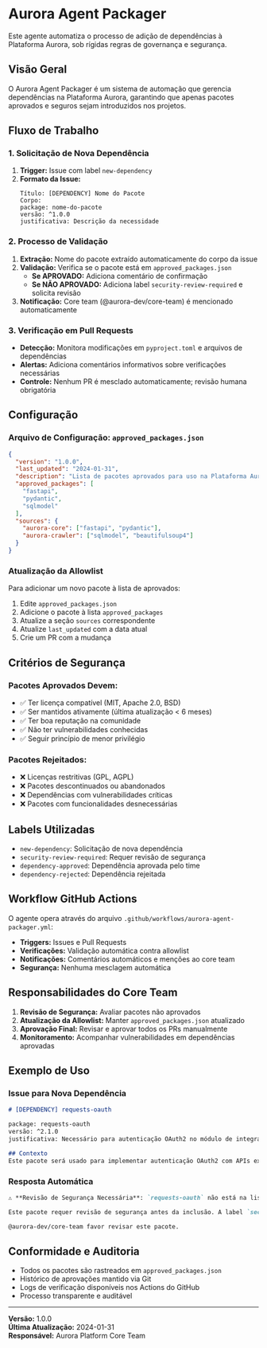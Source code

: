 # Aurora Agent Packager

Este agente automatiza o processo de adição de dependências à Plataforma Aurora, sob rígidas regras de governança e segurança.

## Visão Geral

O Aurora Agent Packager é um sistema de automação que gerencia dependências na Plataforma Aurora, garantindo que apenas pacotes aprovados e seguros sejam introduzidos nos projetos.

## Fluxo de Trabalho

### 1. Solicitação de Nova Dependência

1. **Trigger:** Issue com label `new-dependency`
2. **Formato da Issue:** 
   ```
   Título: [DEPENDENCY] Nome do Pacote
   Corpo: 
   package: nome-do-pacote
   versão: ^1.0.0
   justificativa: Descrição da necessidade
   ```

### 2. Processo de Validação

1. **Extração:** Nome do pacote extraído automaticamente do corpo da issue
2. **Validação:** Verifica se o pacote está em `approved_packages.json`
   - **Se APROVADO:** Adiciona comentário de confirmação
   - **Se NÃO APROVADO:** Adiciona label `security-review-required` e solicita revisão
3. **Notificação:** Core team (@aurora-dev/core-team) é mencionado automaticamente

### 3. Verificação em Pull Requests

- **Detecção:** Monitora modificações em `pyproject.toml` e arquivos de dependências
- **Alertas:** Adiciona comentários informativos sobre verificações necessárias
- **Controle:** Nenhum PR é mesclado automaticamente; revisão humana obrigatória

## Configuração

### Arquivo de Configuração: `approved_packages.json`

```json
{
  "version": "1.0.0",
  "last_updated": "2024-01-31",
  "description": "Lista de pacotes aprovados para uso na Plataforma Aurora",
  "approved_packages": [
    "fastapi",
    "pydantic",
    "sqlmodel"
  ],
  "sources": {
    "aurora-core": ["fastapi", "pydantic"],
    "aurora-crawler": ["sqlmodel", "beautifulsoup4"]
  }
}
```

### Atualização da Allowlist

Para adicionar um novo pacote à lista de aprovados:

1. Edite `approved_packages.json`
2. Adicione o pacote à lista `approved_packages`
3. Atualize a seção `sources` correspondente
4. Atualize `last_updated` com a data atual
5. Crie um PR com a mudança

## Critérios de Segurança

### Pacotes Aprovados Devem:

- ✅ Ter licença compatível (MIT, Apache 2.0, BSD)
- ✅ Ser mantidos ativamente (última atualização < 6 meses)
- ✅ Ter boa reputação na comunidade
- ✅ Não ter vulnerabilidades conhecidas
- ✅ Seguir princípio de menor privilégio

### Pacotes Rejeitados:

- ❌ Licenças restritivas (GPL, AGPL)
- ❌ Pacotes descontinuados ou abandonados
- ❌ Dependências com vulnerabilidades críticas
- ❌ Pacotes com funcionalidades desnecessárias

## Labels Utilizadas

- `new-dependency`: Solicitação de nova dependência
- `security-review-required`: Requer revisão de segurança
- `dependency-approved`: Dependência aprovada pelo time
- `dependency-rejected`: Dependência rejeitada

## Workflow GitHub Actions

O agente opera através do arquivo `.github/workflows/aurora-agent-packager.yml`:

- **Triggers:** Issues e Pull Requests
- **Verificações:** Validação automática contra allowlist
- **Notificações:** Comentários automáticos e menções ao core team
- **Segurança:** Nenhuma mesclagem automática

## Responsabilidades do Core Team

1. **Revisão de Segurança:** Avaliar pacotes não aprovados
2. **Atualização da Allowlist:** Manter `approved_packages.json` atualizado
3. **Aprovação Final:** Revisar e aprovar todos os PRs manualmente
4. **Monitoramento:** Acompanhar vulnerabilidades em dependências aprovadas

## Exemplo de Uso

### Issue para Nova Dependência

```markdown
# [DEPENDENCY] requests-oauth

package: requests-oauth
versão: ^2.1.0
justificativa: Necessário para autenticação OAuth2 no módulo de integração

## Contexto
Este pacote será usado para implementar autenticação OAuth2 com APIs externas...
```

### Resposta Automática

```markdown
⚠️ **Revisão de Segurança Necessária**: `requests-oauth` não está na lista de pacotes aprovados.

Este pacote requer revisão de segurança antes da inclusão. A label `security-review-required` foi adicionada.

@aurora-dev/core-team favor revisar este pacote.
```

## Conformidade e Auditoria

- Todos os pacotes são rastreados em `approved_packages.json`
- Histórico de aprovações mantido via Git
- Logs de verificação disponíveis nos Actions do GitHub
- Processo transparente e auditável

---

**Versão:** 1.0.0  
**Última Atualização:** 2024-01-31  
**Responsável:** Aurora Platform Core Team